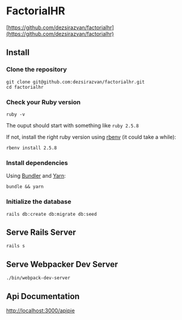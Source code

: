 # FactorialHR

[https://github.com/dezsirazvan/factorialhr](https://github.com/dezsirazvan/factorialhr)

## Install

### Clone the repository

```shell
git clone git@github.com:dezsirazvan/factorialhr.git
cd factorialhr
```

### Check your Ruby version

```shell
ruby -v
```

The ouput should start with something like `ruby 2.5.8`

If not, install the right ruby version using [rbenv](https://github.com/rbenv/rbenv) (it could take a while):

```shell
rbenv install 2.5.8
```

### Install dependencies

Using [Bundler](https://github.com/bundler/bundler) and [Yarn](https://github.com/yarnpkg/yarn):

```shell
bundle && yarn
```
### Initialize the database

```shell
rails db:create db:migrate db:seed
```
## Serve Rails Server

```shell
rails s
```
## Serve Webpacker Dev Server

```shell
./bin/webpack-dev-server 
```
## Api Documentation

[http://localhost:3000/apipie](http://0.0.0.0:3000/apipie/)
